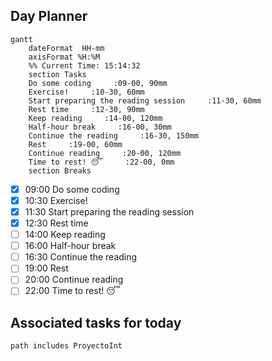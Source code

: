 ## Day Planner
```mermaid
gantt
    dateFormat  HH-mm
    axisFormat %H:%M
    %% Current Time: 15:14:32
    section Tasks
    Do some coding     :09-00, 90mm
    Exercise!     :10-30, 60mm
    Start preparing the reading session     :11-30, 60mm
    Rest time     :12-30, 90mm
    Keep reading     :14-00, 120mm
    Half-hour break     :16-00, 30mm
    Continue the reading     :16-30, 150mm
    Rest     :19-00, 60mm
    Continue reading     :20-00, 120mm
    Time to rest! 😴     :22-00, 0mm
    section Breaks

```

- [x] 09:00 Do some coding
- [x] 10:30 Exercise!
- [x] 11:30 Start preparing the reading session
- [x] 12:30 Rest time
- [ ] 14:00 Keep reading
- [ ] 16:00 Half-hour break
- [ ] 16:30 Continue the reading
- [ ] 19:00 Rest
- [ ] 20:00 Continue reading
- [ ] 22:00 Time to rest! 😴

## Associated tasks for today 
```tasks
path includes ProyectoInt
```